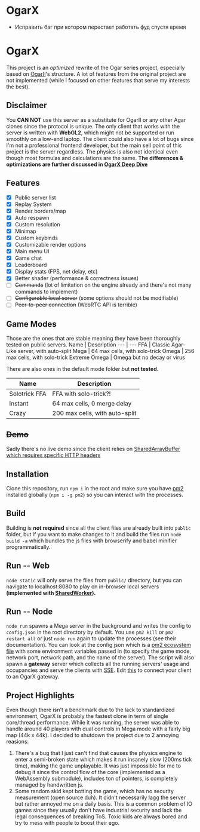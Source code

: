 # <strong> OgarX </strong>
 * Исправить баг при котором перестает работать фуд спустя время
# <strong> OgarX </strong>

This project is an _optimized_ rewrite of the Ogar series project, especially based on [OgarII](https://github.com/Luka967/OgarII)'s structure. A lot of features from the original project are not implemented (while I focused on other features that serve my interests the best).

## Disclaimer

You **CAN NOT** use this server as a substitute for OgarII or any other Agar clones since the protocol is unique. The only client that works with the server is written with **WebGL2**, which might not be supported or run smoothly on a low-end laptop. The client could also have a lot of bugs since I'm not a professional frontend developer, but the main sell point of this project is the server regardless. The physics is also not identical even though most formulas and calculations are the same. **The differences & optimizations are further discussed in [OgarX Deep Dive](./DEEP_DIVE.md)**

## Features

-   [x] Public server list
-   [x] Replay System
-   [x] Render borders/map
-   [x] Auto respawn
-   [x] Custom resolution
-   [x] Minimap
-   [x] Custom keybinds
-   [x] Customizable render options
-   [x] Main menu UI
-   [x] Game chat
-   [x] Leaderboard
-   [x] Display stats (FPS, net delay, etc)
-   [x] Better shader (performance & correctness issues)
-   [ ] ~~Commands~~ (lot of limitation on the engine already and there's not many commands to implement)
-   [ ] ~~Configurable local server~~ (some options should not be modifiable)
-   [ ] ~~Peer-to-peer connection~~ (WebRTC API is terrible)

## Game Modes

Those are the ones that are stable meaning they have been thoroughly tested on public servers.
Name | Description
--- | ---
FFA | Classic Agar-Like server, with auto-split
Mega | 64 max cells, with solo-trick
Omega | 256 max cells, with solo-trick
Extreme Omega | Omega but no decay or virus

There are also ones in the default mode folder but **not tested**.

| Name          | Description                    |
| ------------- | ------------------------------ |
| Solotrick FFA | FFA with solo-trick?!          |
| Instant       | 64 max cells, 0 merge delay    |
| Crazy         | 200 max cells, with auto-split |

## ~~Demo~~

Sadly there's no live demo since the client relies on [SharedArrayBuffer which requires specific HTTP headers](https://developer.mozilla.org/en-US/docs/Web/JavaScript/Reference/Global_Objects/SharedArrayBuffer#security_requirements)

## Installation

Clone this repository, run `npm i` in the root and make sure you have [pm2](https://pm2.keymetrics.io/) installed globally (`npm i -g pm2`) so you can interact with the processes.

## Build

Building is **not required** since all the client files are already built into `public` folder, but if you want to make changes to it and build the files run `node build -a` which bundles the js files with browserify and babel minifier programmatically.

## Run -- Web

`node static` will only serve the files from `public/` directory, but you can navigate to localhost:8080 to play on in-browser local servers **(implemented with [SharedWorker](https://developer.mozilla.org/en-US/docs/Web/API/SharedWorker)).**

## Run -- Node

`node run` spawns a Mega server in the background and writes the config to `config.json` in the root directory by default. You use `pm2 kill` or `pm2 restart all` or just `node run` again to update the processes (see their documentation). You can look at the config json which is a [pm2 ecosystem file](https://pm2.keymetrics.io/docs/usage/application-declaration/#javascript-format) with some environment variables passed in (to specify the game mode, network port, network path, and the name of the server). The script will also spawn a **gateway** server which collects all the running servers' usage and occupancies and serve the clients with [SSE](https://developer.mozilla.org/en-US/docs/Web/API/Server-sent_events/Using_server-sent_events). Edit [this](/public/index.html?L=203) to connect your client to an OgarX gateway.

## Project Highlights

Even though there isn't a benchmark due to the lack to standardized environment, OgarX is probably the fastest clone in term of single core/thread performance. While it was running, the server was able to handle around 40 players with dual controls in Mega mode with a fairly big map (44k x 44k). I decided to shutdown the project due to 2 annoying reasions:

1. There's a bug that I just can't find that causes the physics engine to enter a semi-broken state which makes it run insanely slow (200ms tick time), making the game unplayable. It was just impossible for me to debug it since the control flow of the core (implemented as a WebAssembly submodule), includes ton of pointers, is completely managed by handwritten js.
2. Some random skid kept botting the game, which has no security measurement (open source duh). It didn't necessarily lagg the server but rather annoyed me on a daily basis. This is a common problem of IO games since they usually don't have industrial security and lack the legal consequences of breaking ToS. Toxic kids are always bored and try to mess with people to boost their ego.
